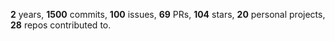 **2** years, **1500** commits, **100** issues, **69** PRs, **104** stars, **20** personal projects, **28** repos contributed to.
